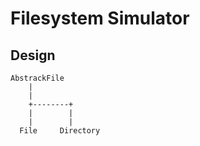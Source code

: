 # Filesystem Simulator

## Design

```
AbstrackFile
    |
    |
    +--------+
    |        |
    |        |
  File     Directory
```